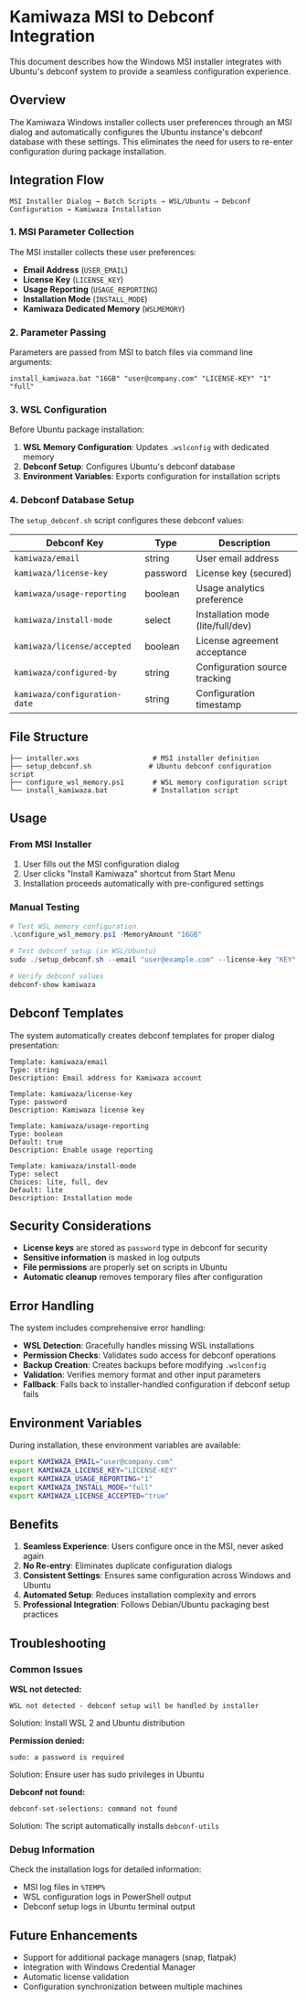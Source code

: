 # Kamiwaza MSI to Debconf Integration

This document describes how the Windows MSI installer integrates with Ubuntu's debconf system to provide a seamless configuration experience.

## Overview

The Kamiwaza Windows installer collects user preferences through an MSI dialog and automatically configures the Ubuntu instance's debconf database with these settings. This eliminates the need for users to re-enter configuration during package installation.

## Integration Flow

```
MSI Installer Dialog → Batch Scripts → WSL/Ubuntu → Debconf Configuration → Kamiwaza Installation
```

### 1. MSI Parameter Collection

The MSI installer collects these user preferences:

- **Email Address** (`USER_EMAIL`)
- **License Key** (`LICENSE_KEY`) 
- **Usage Reporting** (`USAGE_REPORTING`)
- **Installation Mode** (`INSTALL_MODE`)
- **Kamiwaza Dedicated Memory** (`WSLMEMORY`)

### 2. Parameter Passing

Parameters are passed from MSI to batch files via command line arguments:

```batch
install_kamiwaza.bat "16GB" "user@company.com" "LICENSE-KEY" "1" "full"
```

### 3. WSL Configuration

Before Ubuntu package installation:

1. **WSL Memory Configuration**: Updates `.wslconfig` with dedicated memory
2. **Debconf Setup**: Configures Ubuntu's debconf database
3. **Environment Variables**: Exports configuration for installation scripts

### 4. Debconf Database Setup

The `setup_debconf.sh` script configures these debconf values:

| Debconf Key | Type | Description |
|-------------|------|-------------|
| `kamiwaza/email` | string | User email address |
| `kamiwaza/license-key` | password | License key (secured) |
| `kamiwaza/usage-reporting` | boolean | Usage analytics preference |
| `kamiwaza/install-mode` | select | Installation mode (lite/full/dev) |
| `kamiwaza/license/accepted` | boolean | License agreement acceptance |
| `kamiwaza/configured-by` | string | Configuration source tracking |
| `kamiwaza/configuration-date` | string | Configuration timestamp |

## File Structure

```
├── installer.wxs                  # MSI installer definition
├── setup_debconf.sh              # Ubuntu debconf configuration script
├── configure_wsl_memory.ps1       # WSL memory configuration script
└── install_kamiwaza.bat           # Installation script
```

## Usage

### From MSI Installer

1. User fills out the MSI configuration dialog
2. User clicks "Install Kamiwaza" shortcut from Start Menu
3. Installation proceeds automatically with pre-configured settings

### Manual Testing

```powershell
# Test WSL memory configuration
.\configure_wsl_memory.ps1 -MemoryAmount "16GB"

# Test debconf setup (in WSL/Ubuntu)
sudo ./setup_debconf.sh --email "user@example.com" --license-key "KEY" --usage-reporting "1" --mode "full" --license-accepted "true"

# Verify debconf values
debconf-show kamiwaza
```

## Debconf Templates

The system automatically creates debconf templates for proper dialog presentation:

```debconf
Template: kamiwaza/email
Type: string
Description: Email address for Kamiwaza account

Template: kamiwaza/license-key
Type: password
Description: Kamiwaza license key

Template: kamiwaza/usage-reporting
Type: boolean
Default: true
Description: Enable usage reporting

Template: kamiwaza/install-mode
Type: select
Choices: lite, full, dev
Default: lite
Description: Installation mode
```

## Security Considerations

- **License keys** are stored as `password` type in debconf for security
- **Sensitive information** is masked in log outputs
- **File permissions** are properly set on scripts in Ubuntu
- **Automatic cleanup** removes temporary files after configuration

## Error Handling

The system includes comprehensive error handling:

- **WSL Detection**: Gracefully handles missing WSL installations
- **Permission Checks**: Validates sudo access for debconf operations
- **Backup Creation**: Creates backups before modifying `.wslconfig`
- **Validation**: Verifies memory format and other input parameters
- **Fallback**: Falls back to installer-handled configuration if debconf setup fails

## Environment Variables

During installation, these environment variables are available:

```bash
export KAMIWAZA_EMAIL="user@company.com"
export KAMIWAZA_LICENSE_KEY="LICENSE-KEY"
export KAMIWAZA_USAGE_REPORTING="1"
export KAMIWAZA_INSTALL_MODE="full"
export KAMIWAZA_LICENSE_ACCEPTED="true"
```

## Benefits

1. **Seamless Experience**: Users configure once in the MSI, never asked again
2. **No Re-entry**: Eliminates duplicate configuration dialogs
3. **Consistent Settings**: Ensures same configuration across Windows and Ubuntu
4. **Automated Setup**: Reduces installation complexity and errors
5. **Professional Integration**: Follows Debian/Ubuntu packaging best practices

## Troubleshooting

### Common Issues

**WSL not detected:**
```
WSL not detected - debconf setup will be handled by installer
```
Solution: Install WSL 2 and Ubuntu distribution

**Permission denied:**
```
sudo: a password is required
```
Solution: Ensure user has sudo privileges in Ubuntu

**Debconf not found:**
```
debconf-set-selections: command not found
```
Solution: The script automatically installs `debconf-utils`

### Debug Information

Check the installation logs for detailed information:
- MSI log files in `%TEMP%`
- WSL configuration logs in PowerShell output
- Debconf setup logs in Ubuntu terminal output

## Future Enhancements

- Support for additional package managers (snap, flatpak)
- Integration with Windows Credential Manager
- Automatic license validation
- Configuration synchronization between multiple machines 